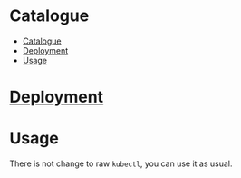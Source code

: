 # Catalogue

- [Catalogue](#catalogue)
- [Deployment](#deployment)
- [Usage](#usage)

# [Deployment](deploy.md)

# Usage
There is not change to raw `kubectl`, you can use it as usual.